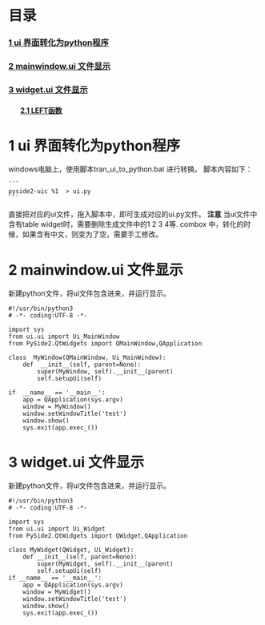# 目录

<h3><a href="#title1">1 ui 界面转化为python程序 </a> </h3>
<h3><a href="#title2">2 mainwindow.ui 文件显示 </a> </h3>
<h3><a href="#title3">3 widget.ui 文件显示 </a> </h3>
		<h4><ul><a href="#title2.1">2.1 LEFT函数</a> </h4>


<div style="page-break-after:always"></div>

  <h1 id="title1">1 ui 界面转化为python程序</h1>  
  windows电脑上，使用脚本tran_ui_to_python.bat  进行转换。
  脚本内容如下：
  
	```
	pyside2-uic %1  > ui.py
	```
直接把对应的ui文件，拖入脚本中，即可生成对应的ui.py文件。
**注意** 当ui文件中含有table widget时，需要删除生成文件中的1 2 3 4等.
combox 中，转化的时候，如果含有中文，则变为了空，需要手工修改。

  <h1 id="title2">2 mainwindow.ui 文件显示</h1>  
  新建python文件，将ui文件包含进来，并运行显示。

```
#!/usr/bin/python3
# -*- coding:UTF-8 -*-

import sys
from ui.ui import Ui_MainWindow
from PySide2.QtWidgets import QMainWindow,QApplication

class  MyWindow(QMainWindow, Ui_MainWindow):
	def  __init__(self, parent=None):
		super(MyWindow, self).__init__(parent)
		self.setupUi(self)

if  __name__ == '__main__':
	app = QApplication(sys.argv)
	window = MyWindow()
	window.setWindowTitle('test')
	window.show()
	sys.exit(app.exec_())
```


  <h1 id="title3">3 widget.ui 文件显示</h1>  
  新建python文件，将ui文件包含进来，并运行显示。

```
#!/usr/bin/python3
# -*- coding:UTF-8 -*-

import sys
from ui.ui import Ui_Widget
from PySide2.QtWidgets import QWidget,QApplication

class MyWidget(QWidget, Ui_Widget):
    def __init__(self, parent=None):
        super(MyWidget, self).__init__(parent)
        self.setupUi(self)
if __name__ == '__main__':
    app = QApplication(sys.argv)
    window = MyWidget()
    window.setWindowTitle('test')
    window.show()
    sys.exit(app.exec_())
```








<!--stackedit_data:
eyJoaXN0b3J5IjpbNTQ5OTQ1NjUwXX0=
-->